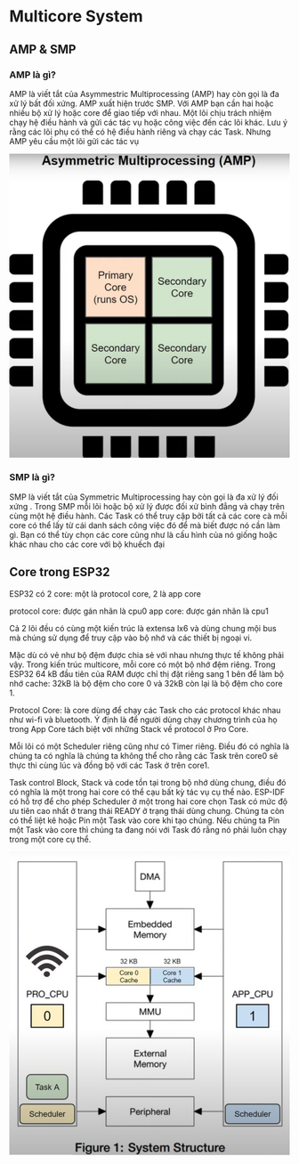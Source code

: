 # Multicore System

## AMP & SMP

### AMP là gì?
AMP là viết tắt của Asymmestric Multiprocessing (AMP) hay còn gọi là đa xử lý bất đối xứng. AMP xuất hiện trước SMP.
Với AMP bạn cần hai hoặc nhiều bộ xử lý hoặc core để giao tiếp với nhau. 
Một lõi chịu trách nhiệm chạy hệ điều hành và gửi các tác vụ hoặc công việc đến các lõi khác. Lưu ý rằng các lõi phụ có thể có hệ điều hành riêng và chạy các Task. Nhưng AMP yêu cầu một lõi gửi các tác vụ

![Alt text](image-10.png)

### SMP là gì?
SMP là viết tắt của Symmetric Multiprocessing hay còn gọi là đa xử lý đối xứng .
Trong SMP mỗi lõi hoặc bộ xử lý được đối xử bình đẳng và chạy trên cùng một hệ điều hành.
Các Task có thể truy cập bởi tất cả các core cà mỗi core có thể lấy từ cái danh sách công việc đó để mà biết được nó cần làm gì.
Bạn có thể tùy chọn các core cũng như là cấu hình của nó giống hoặc khác nhau cho các core với bộ khuếch đại 


## Core trong ESP32

ESP32 có 2 core: một là protocol core, 2 là app core

protocol core: được gán nhãn là cpu0
app core: được gán nhãn là cpu1

Cả 2 lõi đều có cùng một kiến trúc là extensa lx6 và dùng chung mội bus mà chúng sử dụng để truy cập vào bộ nhớ và các thiết bị ngoại vi. 

Mặc dù có vẻ như bộ đệm được chia sẻ với nhau nhưng thực tế không phải vậy. Trong kiến trúc multicore, mỗi core có một bộ nhớ đệm riêng. Trong ESP32 64 kB đầu tiên của RAM được chỉ thị đặt riêng sang 1 bên để làm bộ nhớ cache: 32kB là bộ đệm cho core 0 và 32kB còn lại là bộ đệm cho core 1.

Protocol Core: là core dùng để chạy các Task cho các protocol khác nhau như wi-fi và bluetooth. Ý định là để người dùng chạy chương trình của họ trong App Core tách biệt với những Stack về protocol ở Pro Core.

Mỗi lõi có một Scheduler riêng cũng như có Timer riêng. Điều đó có nghĩa là chúng ta có nghĩa là chúng ta không thể cho rằng các Task trên core0 sẽ thực thi cùng lúc và đồng bộ với các Task ở trên core1.

Task control Block, Stack và code tồn tại trong bộ nhớ dùng chung, điều đó có nghĩa là một trong hai core có thể cạu bất kỳ tác vụ cụ thể nào. ESP-IDF có hỗ trợ để cho phép Scheduler ở một trong hai core chọn Task có mức độ ưu tiên cao nhất ở trang thái READY ở trạng thái dùng chung. Chúng ta còn có thể liệt kê hoặc Pin một Task vào core khi tạo chúng. Nếu chúng ta Pin một Task vào core thì chúng ta đang nói với Task đó rằng nó phải luôn chạy trong một core cụ thể.

![Alt text](image-11.png)